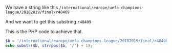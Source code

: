 We have a string like this `/international/europe/uefa-champions-league/20182019/final/r48409`

And we want to get this substring `r48409`

This is the PHP code to achieve that.

```php
$b = '/international/europe/uefa-champions-league/20182019/final/r48409';
echo substr($b, strrpos($b, '/') + 1);
```
